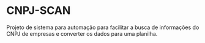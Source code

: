 # CNPJ-SCAN

Projeto de sistema para automação para facilitar a busca de informações do CNPJ de empresas e converter os dados para uma planilha.
